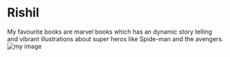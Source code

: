 # Rishil
My favourite books are marvel books which has an dynamic story telling and vibrant illustrations about super heros like Spide-man and the avengers.
![my image](C:\Users\S568997\Downloads\Rishil.jpeg)